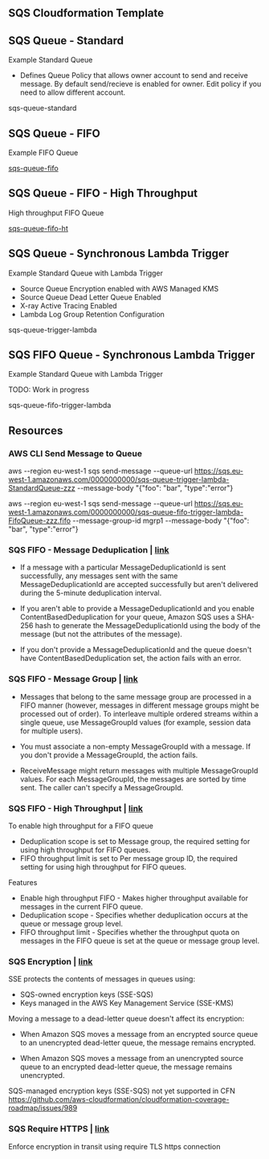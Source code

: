 ## SQS Cloudformation Template

## SQS Queue - Standard

Example Standard Queue

- Defines Queue Policy that allows owner account to send and receive message. By default send/recieve is enabled for owner. Edit policy if you need to allow different account.

sqs-queue-standard

## SQS Queue - FIFO

Example FIFO Queue

[sqs-queue-fifo](sqs-queue-fifo.yaml)

## SQS Queue - FIFO - High Throughput

High throughput FIFO Queue

[sqs-queue-fifo-ht](sqs-queue-fifo-ht.yaml)

## SQS Queue - Synchronous Lambda Trigger

Example Standard Queue with Lambda Trigger

- Source Queue Encryption enabled with AWS Managed KMS
- Source Queue Dead Letter Queue Enabled
- X-ray Active Tracing Enabled
- Lambda Log Group Retention Configuration

sqs-queue-trigger-lambda

## SQS FIFO Queue - Synchronous Lambda Trigger

Example Standard Queue with Lambda Trigger

TODO: Work in progress

sqs-queue-fifo-trigger-lambda

## Resources

### AWS CLI Send Message to Queue

aws --region eu-west-1 sqs send-message --queue-url https://sqs.eu-west-1.amazonaws.com/0000000000/sqs-queue-trigger-lambda-StandardQueue-zzz --message-body "{\"foo\": \"bar\", \"type\":\"error\"}

aws --region eu-west-1 sqs send-message --queue-url https://sqs.eu-west-1.amazonaws.com/0000000000/sqs-queue-fifo-trigger-lambda-FifoQueue-zzz.fifo --message-group-id mgrp1 --message-body "{\"foo\": \"bar\", \"type\":\"error\"} 

### SQS FIFO - Message Deduplication | [link](https://docs.aws.amazon.com/AWSSimpleQueueService/latest/SQSDeveloperGuide/using-messagededuplicationid-property.html)

- If a message with a particular MessageDeduplicationId is sent successfully, any messages sent with the same MessageDeduplicationId are accepted successfully but aren't delivered during the 5-minute deduplication interval.

- If you aren't able to provide a MessageDeduplicationId and you enable ContentBasedDeduplication for your queue, Amazon SQS uses a SHA-256 hash to generate the MessageDeduplicationId using the body of the message (but not the attributes of the message). 

- If you don't provide a MessageDeduplicationId and the queue doesn't have ContentBasedDeduplication set, the action fails with an error. 

### SQS FIFO - Message Group | [link](https://docs.aws.amazon.com/AWSSimpleQueueService/latest/SQSDeveloperGuide/using-messagegroupid-property.html)

- Messages that belong to the same message group are processed in a FIFO manner (however, messages in different message groups might be processed out of order). To interleave multiple ordered streams within a single queue, use MessageGroupId values (for example, session data for multiple users).

- You must associate a non-empty MessageGroupId with a message. If you don't provide a MessageGroupId, the action fails. 

- ReceiveMessage might return messages with multiple MessageGroupId values. For each MessageGroupId, the messages are sorted by time sent. The caller can't specify a MessageGroupId. 

### SQS FIFO - High Throughput | [link](https://docs.aws.amazon.com/AWSSimpleQueueService/latest/SQSDeveloperGuide/high-throughput-fifo.html)

To enable high throughput for a FIFO queue
- Deduplication scope is set to Message group, the required setting for using high throughput for FIFO queues.
- FIFO throughput limit is set to Per message group ID, the required setting for using high throughput for FIFO queues.

Features
- Enable high throughput FIFO - Makes higher throughput available for messages in the current FIFO queue.
- Deduplication scope - Specifies whether deduplication occurs at the queue or message group level.
- FIFO throughput limit - Specifies whether the throughput quota on messages in the FIFO queue is set at the queue or message group level.

### SQS Encryption | [link](https://docs.aws.amazon.com/AWSSimpleQueueService/latest/SQSDeveloperGuide/sqs-server-side-encryption.html#sqs-encryption-what-does-sse-encrypt)

SSE protects the contents of messages in queues using:

- SQS-owned encryption keys (SSE-SQS) 
- Keys managed in the AWS Key Management Service (SSE-KMS)

Moving a message to a dead-letter queue doesn't affect its encryption:

  - When Amazon SQS moves a message from an encrypted source queue to an unencrypted dead-letter queue, the message remains encrypted.

  - When Amazon SQS moves a message from an unencrypted source queue to an encrypted dead-letter queue, the message remains unencrypted.

SQS-managed encryption keys (SSE-SQS) not yet supported in CFN
https://github.com/aws-cloudformation/cloudformation-coverage-roadmap/issues/989
  
### SQS Require HTTPS | [link](https://forums.aws.amazon.com/thread.jspa?threadID=285230&tstart=75)

Enforce encryption in transit using require TLS https connection
